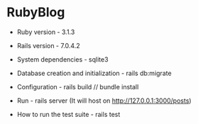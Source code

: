 # RubyBlog

- Ruby version - 3.1.3

- Rails version - 7.0.4.2

- System dependencies - sqlite3

- Database creation and initialization - rails db:migrate

- Configuration - rails build // bundle install

- Run - rails server (It will host on http://127.0.0.1:3000/posts)

- How to run the test suite - rails test
